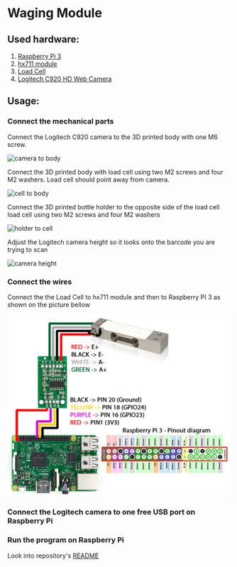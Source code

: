 # Waging Module

## Used hardware:
 1. [Raspberry Pi 3](https://www.raspberrypi.org/products/raspberry-pi-3-model-b/)
 2. [hx711 module](https://learn.sparkfun.com/tutorials/load-cell-amplifier-hx711-breakout-hookup-guide)
 3. [Load Cell](http://en.wikipedia.org/wiki/Load_cell)
 4. [Logitech C920 HD Web Camera](http://www.logitech.com/en-us/product/hd-pro-webcam-c920)

## Usage:
### Connect the mechanical parts
Connect the Logitech C920 camera to the 3D printed body with one M6 screw.

![camera to body](images/camera_to_body.PNG)

Connect the 3D printed body with load cell using two M2 screws and four M2 washers. Load cell should point away from camera.

![cell to body](images/cell_to_body.PNG)

Connect the 3D printed bottle holder to the opposite side of the load cell load cell using two M2 screws and four M2 washers

![holder to cell](images/holder_to_cell.PNG)

Adjust the Logitech camera height so it looks onto the barcode you are trying to scan

![camera height](images/camera_height.PNG)

### Connect the wires
Connect the the Load Cell to hx711 module and then to Raspberry PI 3 as shown on the picture bellow

![waging module wiring](images/waging_module_wiring.jpg)

### Connect the Logitech camera to one free USB port on Raspberry Pi

### Run the program on Raspberry Pi
Look into repository's [README](../README.md)


